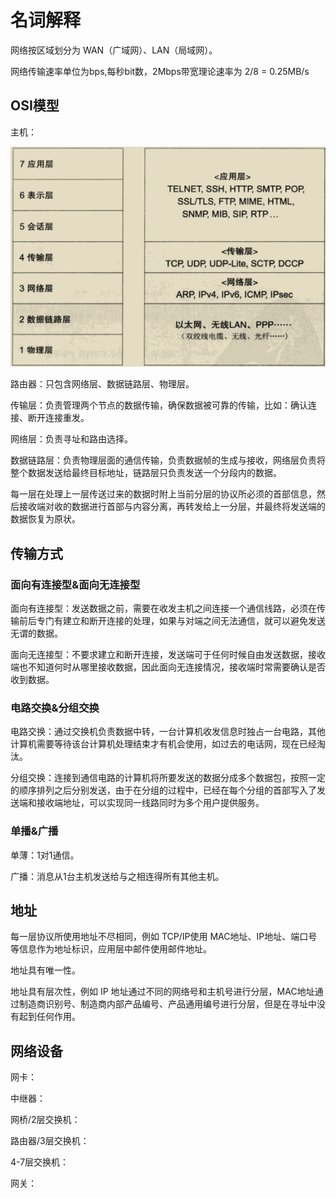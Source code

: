 # 名词解释

网络按区域划分为 WAN（广域网）、LAN（局域网）。

网络传输速率单位为bps,每秒bit数，2Mbps带宽理论速率为 2/8 = 0.25MB/s

## OSI模型

主机：

![2003](assets/2003.png)

路由器：只包含网络层、数据链路层、物理层。



传输层：负责管理两个节点的数据传输，确保数据被可靠的传输，比如：确认连接、断开连接重发。

网络层：负责寻址和路由选择。

数据链路层：负责物理层面的通信传输，负责数据帧的生成与接收，网络层负责将整个数据发送给最终目标地址，链路层只负责发送一个分段内的数据。

每一层在处理上一层传送过来的数据时附上当前分层的协议所必须的首部信息，然后接收端对收的数据进行首部与内容分离，再转发给上一分层，并最终将发送端的数据恢复为原状。

## 传输方式

### 面向有连接型&面向无连接型

面向有连接型：发送数据之前，需要在收发主机之间连接一个通信线路，必须在传输前后专门有建立和断开连接的处理，如果与对端之间无法通信，就可以避免发送无谓的数据。

面向无连接型：不要求建立和断开连接，发送端可于任何时候自由发送数据，接收端也不知道何时从哪里接收数据，因此面向无连接情况，接收端时常需要确认是否收到数据。

### 电路交换&分组交换

电路交换：通过交换机负责数据中转，一台计算机收发信息时独占一台电路，其他计算机需要等待该台计算机处理结束才有机会使用，如过去的电话网，现在已经淘汰。

分组交换：连接到通信电路的计算机将所要发送的数据分成多个数据包，按照一定的顺序排列之后分别发送，由于在分组的过程中，已经在每个分组的首部写入了发送端和接收端地址，可以实现同一线路同时为多个用户提供服务。

### 单播&广播

单薄：1对1通信。

广播：消息从1台主机发送给与之相连得所有其他主机。

## 地址

每一层协议所使用地址不尽相同，例如 TCP/IP使用 MAC地址、IP地址、端口号等信息作为地址标识，应用层中邮件使用邮件地址。

地址具有唯一性。

地址具有层次性，例如 IP 地址通过不同的网络号和主机号进行分层，MAC地址通过制造商识别号、制造商内部产品编号、产品通用编号进行分层，但是在寻址中没有起到任何作用。

## 网络设备

网卡：

中继器：

网桥/2层交换机：

路由器/3层交换机：

4-7层交换机：

网关：